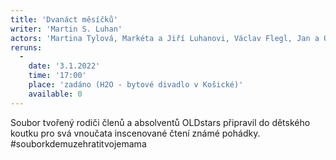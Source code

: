 ```yaml
---
title: 'Dvanáct měsíčků'
writer: 'Martin S. Luhan'
actors: 'Martina Tylová, Markéta a Jiří Luhanovi, Václav Flegl, Jan a Ondřej Hausenblasovi, Hana Košťálová, Natašea Frías, Tomáš a Táňa Gsollhoferovi, Ivana Helebrantová, Lenka Mazlová, Martin Steve Luhan, Zuzana Bábková, Anežka Valtrová a další'
reruns:
  -
    date: '3.1.2022'
    time: '17:00'
    place: 'zadáno (H2O - bytové divadlo v Košické)'
    available: 0
---
```

Soubor tvořený rodiči členů a absolventů OLDstars připravil do dětského koutku pro svá vnoučata inscenované čtení známé pohádky. #souborkdemuzehratitvojemama
